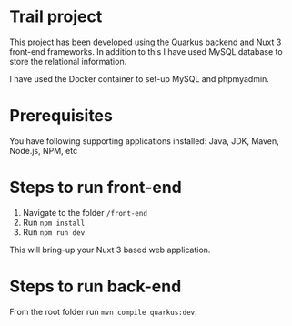 # Trail project

This project has been developed using the Quarkus backend and Nuxt 3 front-end frameworks. In addition to this I have used MySQL database to store the relational information.

I have used the Docker container to set-up MySQL and phpmyadmin.


# Prerequisites
You have following supporting applications installed:
Java, JDK, Maven, Node.js, NPM, etc

# Steps to run front-end

1. Navigate to the folder `/front-end`
2. Run `npm install`
3. Run `npm run dev`

This will bring-up your Nuxt 3 based web application.

# Steps to run back-end
From the root folder run `mvn compile quarkus:dev`.